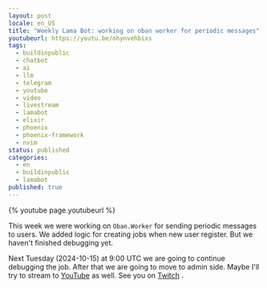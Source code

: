 ```yaml
---
layout: post
locale: en_US
title: "Weekly Lama Bot: working on oban worker for periodic messages"
youtubeurl: https://youtu.be/ohynvehbixs
tags:
  - buildinpublic
  - chatbot
  - ai
  - llm
  - telegram
  - youtube
  - video
  - livestream
  - lamabot
  - elixir
  - phoenix
  - phoenix-framework
  - nvim
status: published
categories:
  - en
  - buildinpublic
  - lamabot
published: true
---
```

{% youtube page.youtubeurl %}


This week we were working on `Oban.Worker` for sending periodic messages to users. We added logic for creating jobs when new user register. But we haven't finished debugging yet.

Next Tuesday (2024-10-15) at 9:00 UTC we are going to continue debugging the job. After that we are going to move to admin side. Maybe I'll try to stream to [YouTube](https://www.youtube.com/c/AntonShvein) as well. See you on [Twitch](https://www.twitch.tv/war1and) .